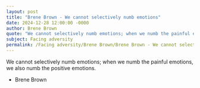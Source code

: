 ```yaml
---
layout: post
title: "Brene Brown - We cannot selectively numb emotions"
date: 2024-12-28 12:00:00 -0000
author: Brene Brown
quote: "We cannot selectively numb emotions; when we numb the painful emotions, we also numb the positive emotions."
subject: Facing adversity
permalink: /Facing adversity/Brene Brown/Brene Brown - We cannot selectively numb emotions
---
```


We cannot selectively numb emotions; when we numb the painful emotions, we also numb the positive emotions.

- Brene Brown
